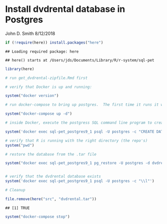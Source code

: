 Install dvdrental database in Postgres
================
John D. Smith
8/12/2018

``` r
if (!require(here)) install.packages("here")
```

    ## Loading required package: here

    ## here() starts at /Users/jds/Documents/Library/R/r-system/sql-pet

``` r
library(here)

# run get_dvdrental-zipfile.Rmd first

# verify that Docker is up and running:

system("docker version")

# run docker-compose to bring up postgres.  The first time it runs it will take a minute to create the Postgres environment.

system("docker-compose up -d")

# inside Docker, execute the postgress SQL command line program to create the dvdrental database:

system('docker exec sql-pet_postgres9_1 psql -U postgres -c "CREATE DATABASE dvdrental;"')

# verify that R is running with the right directory (the repo's)
system("pwd")

# restore the database from the .tar file

system("docker exec sql-pet_postgres9_1 pg_restore -U postgres -d dvdrental /src/dvdrental.tar")


# verify that the dvdrental database exists
system('docker exec sql-pet_postgres9_1 psql -U postgres -c "\\l"')

# Cleanup

file.remove(here("src", "dvdrental.tar"))
```

    ## [1] TRUE

``` r
system("docker-compose stop")
```
